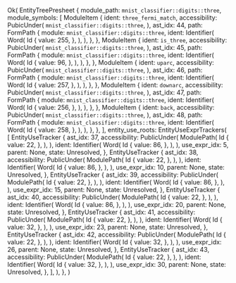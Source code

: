 Ok(
    EntityTreePresheet {
        module_path: `mnist_classifier::digits::three`,
        module_symbols: [
            ModuleItem {
                ident: `three_fermi_match`,
                accessibility: PubicUnder(
                    `mnist_classifier::digits::three`,
                ),
                ast_idx: 44,
                path: FormPath {
                    module: `mnist_classifier::digits::three`,
                    ident: Identifier(
                        Word(
                            Id {
                                value: 255,
                            },
                        ),
                    ),
                },
            },
            ModuleItem {
                ident: `is_three`,
                accessibility: PubicUnder(
                    `mnist_classifier::digits::three`,
                ),
                ast_idx: 45,
                path: FormPath {
                    module: `mnist_classifier::digits::three`,
                    ident: Identifier(
                        Word(
                            Id {
                                value: 96,
                            },
                        ),
                    ),
                },
            },
            ModuleItem {
                ident: `uparc`,
                accessibility: PubicUnder(
                    `mnist_classifier::digits::three`,
                ),
                ast_idx: 46,
                path: FormPath {
                    module: `mnist_classifier::digits::three`,
                    ident: Identifier(
                        Word(
                            Id {
                                value: 257,
                            },
                        ),
                    ),
                },
            },
            ModuleItem {
                ident: `downarc`,
                accessibility: PubicUnder(
                    `mnist_classifier::digits::three`,
                ),
                ast_idx: 47,
                path: FormPath {
                    module: `mnist_classifier::digits::three`,
                    ident: Identifier(
                        Word(
                            Id {
                                value: 256,
                            },
                        ),
                    ),
                },
            },
            ModuleItem {
                ident: `back`,
                accessibility: PubicUnder(
                    `mnist_classifier::digits::three`,
                ),
                ast_idx: 48,
                path: FormPath {
                    module: `mnist_classifier::digits::three`,
                    ident: Identifier(
                        Word(
                            Id {
                                value: 258,
                            },
                        ),
                    ),
                },
            },
        ],
        entity_use_roots: EntityUseExprTrackers(
            [
                EntityUseTracker {
                    ast_idx: 37,
                    accessibility: PublicUnder(
                        ModulePath(
                            Id {
                                value: 22,
                            },
                        ),
                    ),
                    ident: Identifier(
                        Word(
                            Id {
                                value: 86,
                            },
                        ),
                    ),
                    use_expr_idx: 5,
                    parent: None,
                    state: Unresolved,
                },
                EntityUseTracker {
                    ast_idx: 38,
                    accessibility: PublicUnder(
                        ModulePath(
                            Id {
                                value: 22,
                            },
                        ),
                    ),
                    ident: Identifier(
                        Word(
                            Id {
                                value: 86,
                            },
                        ),
                    ),
                    use_expr_idx: 10,
                    parent: None,
                    state: Unresolved,
                },
                EntityUseTracker {
                    ast_idx: 39,
                    accessibility: PublicUnder(
                        ModulePath(
                            Id {
                                value: 22,
                            },
                        ),
                    ),
                    ident: Identifier(
                        Word(
                            Id {
                                value: 86,
                            },
                        ),
                    ),
                    use_expr_idx: 15,
                    parent: None,
                    state: Unresolved,
                },
                EntityUseTracker {
                    ast_idx: 40,
                    accessibility: PublicUnder(
                        ModulePath(
                            Id {
                                value: 22,
                            },
                        ),
                    ),
                    ident: Identifier(
                        Word(
                            Id {
                                value: 86,
                            },
                        ),
                    ),
                    use_expr_idx: 20,
                    parent: None,
                    state: Unresolved,
                },
                EntityUseTracker {
                    ast_idx: 41,
                    accessibility: PublicUnder(
                        ModulePath(
                            Id {
                                value: 22,
                            },
                        ),
                    ),
                    ident: Identifier(
                        Word(
                            Id {
                                value: 32,
                            },
                        ),
                    ),
                    use_expr_idx: 23,
                    parent: None,
                    state: Unresolved,
                },
                EntityUseTracker {
                    ast_idx: 42,
                    accessibility: PublicUnder(
                        ModulePath(
                            Id {
                                value: 22,
                            },
                        ),
                    ),
                    ident: Identifier(
                        Word(
                            Id {
                                value: 32,
                            },
                        ),
                    ),
                    use_expr_idx: 26,
                    parent: None,
                    state: Unresolved,
                },
                EntityUseTracker {
                    ast_idx: 43,
                    accessibility: PublicUnder(
                        ModulePath(
                            Id {
                                value: 22,
                            },
                        ),
                    ),
                    ident: Identifier(
                        Word(
                            Id {
                                value: 32,
                            },
                        ),
                    ),
                    use_expr_idx: 30,
                    parent: None,
                    state: Unresolved,
                },
            ],
        ),
    },
)